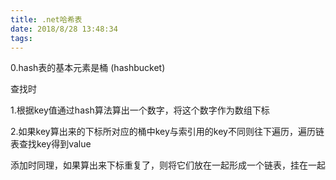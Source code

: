```yaml
---
title: .net哈希表
date: 2018/8/28 13:48:34
tags:
---
```



0.hash表的基本元素是桶 (hashbucket)

查找时

1.根据key值通过hash算法算出一个数字，将这个数字作为数组下标

2.如果key算出来的下标所对应的桶中key与索引用的key不同则往下遍历，遍历链表查找key得到value

添加时同理，如果算出来下标重复了，则将它们放在一起形成一个链表，挂在一起
